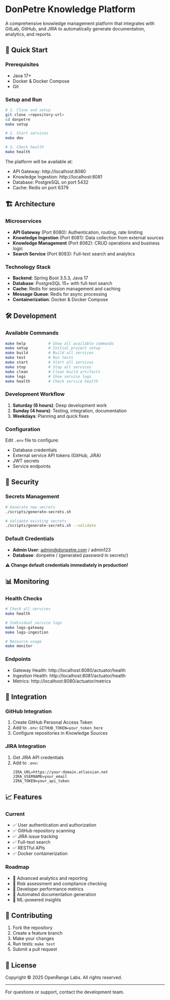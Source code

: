 # DonPetre Knowledge Platform

A comprehensive knowledge management platform that integrates with GitLab, GitHub, and JIRA to automatically generate documentation, analytics, and reports.

## 🚀 Quick Start

### Prerequisites
- Java 17+
- Docker & Docker Compose
- Git

### Setup and Run
```bash
# 1. Clone and setup
git clone <repository-url>
cd donpetre
make setup

# 2. Start services
make dev

# 3. Check health
make health
```

The platform will be available at:
- API Gateway: http://localhost:8080
- Knowledge Ingestion: http://localhost:8081
- Database: PostgreSQL on port 5432
- Cache: Redis on port 6379

## 🏗️ Architecture

### Microservices
- **API Gateway** (Port 8080): Authentication, routing, rate limiting
- **Knowledge Ingestion** (Port 8081): Data collection from external sources
- **Knowledge Management** (Port 8082): CRUD operations and business logic
- **Search Service** (Port 8083): Full-text search and analytics

### Technology Stack
- **Backend**: Spring Boot 3.5.3, Java 17
- **Database**: PostgreSQL 15+ with full-text search
- **Cache**: Redis for session management and caching
- **Message Queue**: Redis for async processing
- **Containerization**: Docker & Docker Compose

## 🛠️ Development

### Available Commands
```bash
make help          # Show all available commands
make setup         # Initial project setup
make build         # Build all services
make test          # Run tests
make start         # Start all services
make stop          # Stop all services
make clean         # Clean build artifacts
make logs          # Show service logs
make health        # Check service health
```

### Development Workflow
1. **Saturday (6 hours)**: Deep development work
2. **Sunday (4 hours)**: Testing, integration, documentation
3. **Weekdays**: Planning and quick fixes

### Configuration
Edit `.env` file to configure:
- Database credentials
- External service API tokens (GitHub, JIRA)
- JWT secrets
- Service endpoints

## 🔐 Security

### Secrets Management
```bash
# Generate new secrets
./scripts/generate-secrets.sh

# Validate existing secrets
./scripts/generate-secrets.sh --validate
```

### Default Credentials
- **Admin User**: admin@donpetre.com / admin123
- **Database**: donpetre / (generated password in secrets/)

**⚠️ Change default credentials immediately in production!**

## 📊 Monitoring

### Health Checks
```bash
# Check all services
make health

# Individual service logs
make logs-gateway
make logs-ingestion

# Resource usage
make monitor
```

### Endpoints
- Gateway Health: http://localhost:8080/actuator/health
- Ingestion Health: http://localhost:8081/actuator/health
- Metrics: http://localhost:8080/actuator/metrics

## 🔄 Integration

### GitHub Integration
1. Create GitHub Personal Access Token
2. Add to `.env`: `GITHUB_TOKEN=your_token_here`
3. Configure repositories in Knowledge Sources

### JIRA Integration
1. Get JIRA API credentials
2. Add to `.env`:
   ```
   JIRA_URL=https://your-domain.atlassian.net
   JIRA_USERNAME=your_email
   JIRA_TOKEN=your_api_token
   ```

## 📈 Features

### Current
- ✅ User authentication and authorization
- ✅ GitHub repository scanning
- ✅ JIRA issue tracking
- ✅ Full-text search
- ✅ RESTful APIs
- ✅ Docker containerization

### Roadmap
- 🔄 Advanced analytics and reporting
- 🔄 Risk assessment and compliance checking
- 🔄 Developer performance metrics
- 🔄 Automated documentation generation
- 🔄 ML-powered insights

## 🤝 Contributing

1. Fork the repository
2. Create a feature branch
3. Make your changes
4. Run tests: `make test`
5. Submit a pull request

## 📝 License

Copyright © 2025 OpenRange Labs. All rights reserved.

---

For questions or support, contact the development team.
